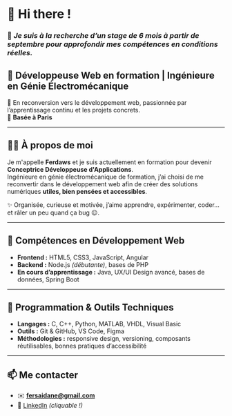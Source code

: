 # 👋 Hi there !

### 📢 *Je suis à la recherche d’un stage de 6 mois à partir de septembre pour approfondir mes compétences en conditions réelles.*

## 🌱 Développeuse Web en formation | Ingénieure en Génie Électromécanique

🎯 En reconversion vers le développement web, passionnée par l’apprentissage continu et les projets concrets.  
📍 **Basée à Paris**

---

## 👩‍💻 À propos de moi

Je m'appelle **Ferdaws** et je suis actuellement en formation pour devenir **Conceptrice Développeuse d'Applications**.  
Ingénieure en génie électromécanique de formation, j’ai choisi de me reconvertir dans le développement web afin de créer des solutions numériques **utiles, bien pensées et accessibles**.

✨ Organisée, curieuse et motivée, j’aime apprendre, expérimenter, coder… et râler un peu quand ça bug 😉.

---

## 🔧 Compétences en Développement Web

- **Frontend :** HTML5, CSS3, JavaScript, Angular  
- **Backend :** Node.js *(débutante)*, bases de PHP  
- **En cours d’apprentissage :** Java, UX/UI Design avancé, bases de données, Spring Boot

---

## 🧠 Programmation & Outils Techniques

- **Langages :** C, C++, Python, MATLAB, VHDL, Visual Basic  
- **Outils :** Git & GitHub, VS Code, Figma  
- **Méthodologies :** responsive design, versioning, composants réutilisables, bonnes pratiques d’accessibilité

---

## 📫 Me contacter

- ✉️ **fersaidane@gmail.com**  
- 💼 [LinkedIn](https://www.linkedin.com/in/ferdaws-oueslati-59307a138) *(cliquable !)*  
